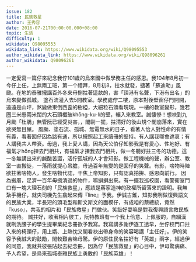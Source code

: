```yaml
---
issue: 182
title: 民族救星
author: 王秀容
date: 2016-07-21T00:00:00.000+08:00
topic: 生活
difficulty: 1
wikidata: Q98095553
wikidata_link: https://www.wikidata.org/wiki/Q98095553
author_wikidata_link: https://www.wikidata.org/wiki/Q98096261
author_wikidata: Q98096261
---
```

一定愛寫一篇仔來紀念我佇101歲的烏來國中做學務主任的感恩。我104年8月初一今仔上任，上無兩工班，第一个禮拜，8月初8，拄水就發，搪著「蘇迪勒」風颱。在地的泰雅攏講百外冬來毋捌拄著這款的，害「頂港有名聲，下港有出名」的烏來變做孤城。
塗石流灌入去5間教室。學務處佇二樓，原本對後壁窗仔門開開，遠遠是山坪，煞變做東倒西歪的樹椏，大細粒石頭看現現。一樓的教室變形，幾若圈三米懸兩米闊的大石頭櫼破khōng-ku-lí的壁，輾入來教室。誠悽慘！想袂到九月颱「杜鵑」無管阮已經受災害，，閣剾一擺，拄清好的後山規个閣崩落來，實在欲哭無目屎。
風颱、塗石流、孤城、無電無水的日子，看著人佮人對性命的有情有義，看著囡仔因為路有通，所以攏照起工來讀冊的堅持。有人講我哪會遮衰；有人講我共人帶衰。毋過，我上愛人講，因為天公伯仔知影我是有愛心、性地好、有福氣才hőng揀去鬥相共，有福氣才揀我去鬥相共，做一冬聽好拄三冬的功德。這一冬無講出來的鹹酸苦澀，活佇孤城的人才會知影。做工程機械的聲，辦公室、教室一直搬徙，一落雨就提心吊膽，毋過百年無變的是囡仔的笑聲。有影，啥物時陣欲拄著啥物人，發生啥物代誌，干焦上帝知影，只有認真拍拚、感恩向前行。
因為搬厝，足濟一百年毋捌清過的物件，嘛摒摒出來。有一擺我巡校園，看警衛室門口有一塊大理石刻的「民族救星」，應該是蔣家造神的政權所留落來的證明。我無紮手機仔，就央司機先生翕起來傳『line』予我。伊誠古錐，知影我咧做復興語文的民族大業，半長短的頭毛型和斯文斯文的面模仔，有成咱的蔡總統，竟然『kuso』，共我的相片和「民族救星」鬥做伙。笑詼好耍嘛是對我復興語言救民族的期待。
誠拄好，收著相片彼工，阮特教班有一个我上佮意、上佩服的，自細漢就咧洗腰子的學生提畢業紀念冊欲予我寫。我寫講多謝伊逐工透早，坐佇校門口拄入來的椅頭仔，用上媠、上熱忱又閣看袂出帶身命的笑容喝講「主任好」。伊的笑容予我誠大的鼓勵，閣較艱苦嘛毋驚。伊的原住民名拄好有「英雄」兩字，經過伊的同意，我就共彼張貼起去紀念冊，因為佇「民族救星」的心目中，伊毋驚病痛、予人希望，是烏來孤城泰雅民族上勇敢的「民族英雄」！